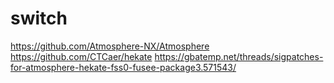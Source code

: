 # switch
https://github.com/Atmosphere-NX/Atmosphere
https://github.com/CTCaer/hekate
https://gbatemp.net/threads/sigpatches-for-atmosphere-hekate-fss0-fusee-package3.571543/
